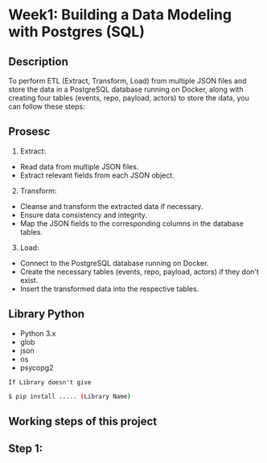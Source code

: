 # Week1: Building a Data Modeling with Postgres (SQL)

## Description

To perform ETL (Extract, Transform, Load) from multiple JSON files and store the data in a PostgreSQL database running on Docker, along with creating four tables (events, repo, payload, actors) to store the data, you can follow these steps:

## Prosesc
1. Extract:
- Read data from multiple JSON files.
- Extract relevant fields from each JSON object.

2. Transform:
- Cleanse and transform the extracted data if necessary.
- Ensure data consistency and integrity.
- Map the JSON fields to the corresponding columns in the database tables.

3. Load:
- Connect to the PostgreSQL database running on Docker.
- Create the necessary tables (events, repo, payload, actors) if they don't exist.
- Insert the transformed data into the respective tables.
  
## Library Python

- Python 3.x
- glob
- json
- os
- psycopg2 
  
`If Library doesn't give`
```bash
$ pip install ..... (Library Name)
```

## Working steps of this project
## Step 1:


